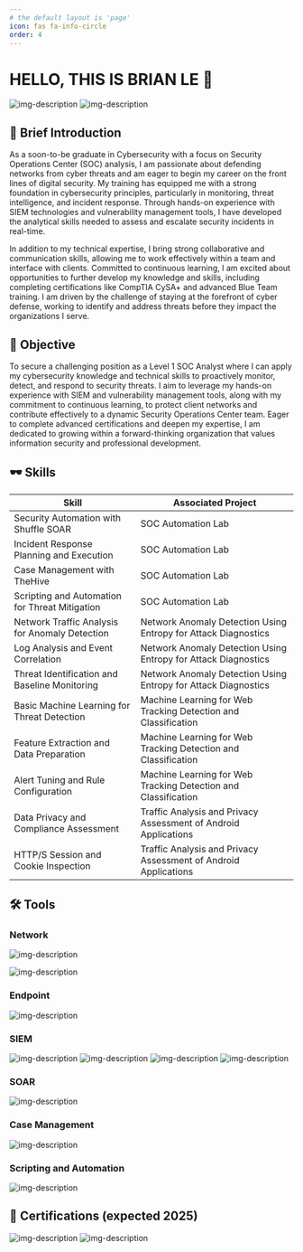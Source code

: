 ```yaml
---
# the default layout is 'page'
icon: fas fa-info-circle
order: 4
---
```

<!-- 
> Add Markdown syntax content to file `_tabs/about.md`{: .filepath } and it will show up on this page.
{: .prompt-tip } 
-->

# HELLO, THIS IS BRIAN LE 👋

<!--
**BrianLe-1904/BrianLe-1904** is a ✨ _special_ ✨ repository because its `README.md` (this file) appears on your GitHub profile.

Here are some ideas to get you started:

- 🔭 I’m currently working on ...
- 🌱 I’m currently learning ...
- 👯 I’m looking to collaborate on ...
- 🤔 I’m looking for help with ...
- 💬 Ask me about ...
- 📫 How to reach me: ...
- 😄 Pronouns: ...
- ⚡ Fun fact: ...
-->
<div>

![img-description](https://img.shields.io/badge/-LinkedIn-0072b1?&style=for-the-badge&logo=linkedin&logoColor=white)
![img-description](https://img.shields.io/badge/-Instagram-E4405F?&style=for-the-badge&logo=instagram&logoColor=white)
</div>

## 🌱 Brief Introduction
As a soon-to-be graduate in Cybersecurity with a focus on Security Operations Center (SOC) analysis, I am passionate about defending networks from cyber threats and am eager to begin my career on the front lines of digital security. My training has equipped me with a strong foundation in cybersecurity principles, particularly in monitoring, threat intelligence, and incident response. Through hands-on experience with SIEM technologies and vulnerability management tools, I have developed the analytical skills needed to assess and escalate security incidents in real-time.

In addition to my technical expertise, I bring strong collaborative and communication skills, allowing me to work effectively within a team and interface with clients. Committed to continuous learning, I am excited about opportunities to further develop my knowledge and skills, including completing certifications like CompTIA CySA+ and advanced Blue Team training. I am driven by the challenge of staying at the forefront of cyber defense, working to identify and address threats before they impact the organizations I serve.

## 🔭 Objective
To secure a challenging position as a Level 1 SOC Analyst where I can apply my cybersecurity knowledge and technical skills to proactively monitor, detect, and respond to security threats. I aim to leverage my hands-on experience with SIEM and vulnerability management tools, along with my commitment to continuous learning, to protect client networks and contribute effectively to a dynamic Security Operations Center team. Eager to complete advanced certifications and deepen my expertise, I am dedicated to growing within a forward-thinking organization that values information security and professional development.

## 🕶️ Skills

| Skill                                         | Associated Project         |
|-----------------------------------------------|----------------------------|
| Security Automation with Shuffle SOAR         | SOC Automation Lab|
| Incident Response Planning and Execution      | SOC Automation Lab|
| Case Management with TheHive                  | SOC Automation Lab|
| Scripting and Automation for Threat Mitigation | SOC Automation Lab|
| Network Traffic Analysis for Anomaly Detection |	Network Anomaly Detection Using Entropy for Attack Diagnostics|
| Log Analysis and Event Correlation             |	Network Anomaly Detection Using Entropy for Attack Diagnostics|
| Threat Identification and Baseline Monitoring  |	Network Anomaly Detection Using Entropy for Attack Diagnostics|
| Basic Machine Learning for Threat Detection    |	Machine Learning for Web Tracking Detection and Classification|
| Feature Extraction and Data Preparation        |	Machine Learning for Web Tracking Detection and Classification|
| Alert Tuning and Rule Configuration            |	Machine Learning for Web Tracking Detection and Classification|
| Data Privacy and Compliance Assessment         |	Traffic Analysis and Privacy Assessment of Android Applications|
| HTTP/S Session and Cookie Inspection           |	Traffic Analysis and Privacy Assessment of Android Applications|


## 🛠️ Tools

### Network

![img-description](https://img.shields.io/badge/-Wireshark-1679A7?&style=for-the-badge&logo=Wireshark&logoColor=white)

![img-description](https://img.shields.io/badge/-mitmproxy-4CAF50?style=for-the-badge&logo=mitmproxy&logoColor=white)


### Endpoint

![img-description](https://img.shields.io/badge/-Microsoft_Defender_for_Endpoint-00A4EF?&style=for-the-badge&logo=Microsoft&logoColor=white)


### SIEM

![img-description](https://img.shields.io/badge/-Microsoft_Sentinel-0078D4?&style=for-the-badge&logo=Microsoft&logoColor=white)
![img-description](https://img.shields.io/badge/-Splunk-000000?&style=for-the-badge&logo=Splunk&logoColor=white)
![img-description](https://img.shields.io/badge/-Elastic-005571?&style=for-the-badge&logo=Elastic&logoColor=white)
![img-description](https://img.shields.io/badge/-Wazuh-0050DB?style=for-the-badge&logo=Wazuh&logoColor=white)


### SOAR
![img-description](https://img.shields.io/badge/-Shuffle-181717?style=for-the-badge&logo=Shuffle&logoColor=white)

### Case Management
![img-description](https://img.shields.io/badge/-TheHive-FADA5E?style=for-the-badge&logo=TheHive&logoColor=black)

### Scripting and Automation
![img-description](https://img.shields.io/badge/-Python-3776AB?style=for-the-badge&logo=Python&logoColor=white)


## 📄 Certifications (expected 2025)

![img-description](https://img.shields.io/badge/-CompTIA_CySA+-E00A22?style=for-the-badge&logo=CompTIA&logoColor=white)
![img-description](https://img.shields.io/badge/-Security_Blue_Team_BTL1-0A66C2?style=for-the-badge&logo=SecurityBlueTeam&logoColor=white)

<!--
<div>
<img src="https://img.shields.io/badge/-Security%2B-FF0000?&style=for-the-badge&logo=CompTIA&logoColor=white" />
<img src="https://img.shields.io/badge/-Network%2B-007ACC?&style=for-the-badge&logo=CompTIA&logoColor=white" />
<img src="https://img.shields.io/badge/-A%2B-4D4D4D?&style=for-the-badge&logo=CompTIA&logoColor=white" />
<img src="https://img.shields.io/badge/-CDSA-006400?&style=for-the-badge&logoColor=white" />
<img src="https://img.shields.io/badge/-CCD-000080?&style=for-the-badge&logoColor=white" />
</div>
-->

<!-- 
## 💻 Projects
- <a href="https://github.com/BrianLe-1904/SOC-Automation-Lab.git">SOC Automation Project</a>
- <a href="https://github.com/BrianLe-1904/Network-Anomaly-Detection-Using-Entropy-for-Attack-Diagnostics.git">Network Anomaly Detection Using Entropy for Attack Diagnostics</a>
- <a href="https://github.com/BrianLe-1904/Machine-Learning-for-Web-Tracking-Detection-and-Classification.git">Machine Learning for Web Tracking Detection and Classification</a>
- <a href="https://github.com/BrianLe-1904/Machine-Learning-for-Web-Tracking-Detection-and-Classification.git">Traffic Analysis and Privacy Assessment of Android Applications</a> 
-->
